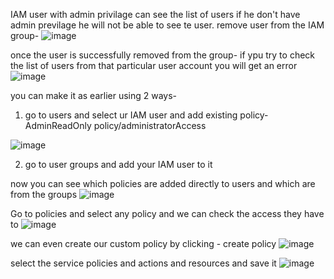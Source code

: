 
IAM user with admin privilage can see the list of users if he don't have admin previlage he will not be able to see te user.
remove user from the IAM group-
![image](https://user-images.githubusercontent.com/107784718/212034721-33425dae-ee8b-4043-ac03-8c911ab5c16c.png)

once the user is successfully removed from the group- if ypu try to check the list of users from that particular user account you will get an error
![image](https://user-images.githubusercontent.com/107784718/212035000-db7f3e70-2d36-4ae0-9bbf-ba8b35a0a238.png)

you can make it as earlier using 2 ways-
1. go to users and select ur IAM user and add existing policy-AdminReadOnly policy/administratorAccess

![image](https://user-images.githubusercontent.com/107784718/212036309-2736c066-f525-4c73-91b6-9704ab4ee1e6.png)

2. go to user groups and add your IAM user to it

now you can see which policies are added directly to users and which are from the groups
![image](https://user-images.githubusercontent.com/107784718/212036475-fe635bb4-5fec-4c3f-8fb6-3321d5592a38.png)

Go to policies and select any policy and we can check the access they have to
![image](https://user-images.githubusercontent.com/107784718/212037119-42772deb-17cc-40ed-9df2-cab147109f09.png)

we can even create our custom policy by clicking - create policy
![image](https://user-images.githubusercontent.com/107784718/212037613-1c3854f9-f338-42ff-8e32-d08511960512.png)

select the service policies and actions and resources and save it
![image](https://user-images.githubusercontent.com/107784718/212037950-0dbb9b9f-b3b9-4972-bead-d87caab89fed.png)
